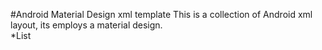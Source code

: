 #Android Material Design xml template
This is a collection of Android xml layout, its employs a material design.  
*List
